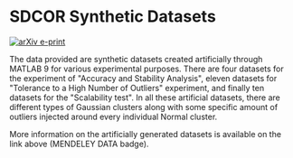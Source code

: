 # SDCOR Synthetic Datasets

[![arXiv e-print](https://img.shields.io/badge/Mendeley-DATA-yellowgreen?style=for-the-badge&logo=Mendeley&logoColor=violet)](https://data.mendeley.com/datasets/p4tx2k852r/2)

The data provided are synthetic datasets created artificially through MATLAB 9 for various experimental purposes. There are four datasets for the experiment of "Accuracy and Stability Analysis", eleven datasets for "Tolerance to a High Number of Outliers" experiment, and finally ten datasets for the "Scalability test". In all these artificial datasets, there are different types of Gaussian clusters along with some specific amount of outliers injected around every individual Normal cluster.

More information on the artificially generated datasets is available on the link above (MENDELEY DATA badge).